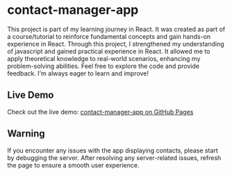 # contact-manager-app
This project is part of my learning journey in React.
 It was created as part of a course/tutorial to reinforce fundamental concepts and gain hands-on experience in React. Through this project, I strengthened my understanding of javascript and gained practical experience in React. It allowed me to apply theoretical knowledge to real-world scenarios, enhancing my problem-solving abilities. Feel free to explore the code and provide feedback. I'm always eager to learn and improve!

## Live Demo
Check out the live demo: [contact-manager-app on GitHub Pages](https://its-Tara.github.io/contact-manager-app)

## Warning
If you encounter any issues with the app displaying contacts, please start by debugging the server. After resolving any server-related issues, refresh the page to ensure a smooth user experience.
